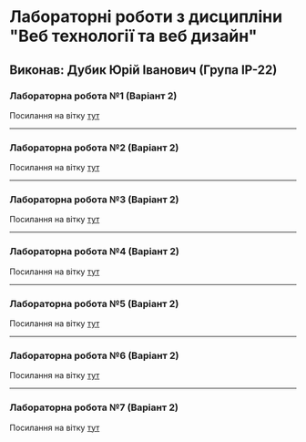 # Лабораторні роботи з дисципліни "Веб технології та веб дизайн"

## Виконав: Дубик Юрій Іванович (Група ІР-22)

### Лабораторна робота №1 (Варіант 2)
Посилання на вітку [тут](https://github.com/Dubyk-Yura/Web_programming/tree/First_lab)

***
### Лабораторна робота №2 (Варіант 2)
Посилання на вітку [тут](https://github.com/Dubyk-Yura/Web_programming/tree/second_lab)

***
### Лабораторна робота №3 (Варіант 2)
Посилання на вітку [тут](https://github.com/Dubyk-Yura/Web_programming/tree/third_lab)

***
### Лабораторна робота №4 (Варіант 2)
Посилання на вітку [тут](https://github.com/Dubyk-Yura/Web_programming/tree/fourth_lab)

***
### Лабораторна робота №5 (Варіант 2)
Посилання на вітку [тут](https://github.com/Dubyk-Yura/Web_programming/tree/fifth_lab)

***
### Лабораторна робота №6 (Варіант 2)
Посилання на вітку [тут](https://github.com/Dubyk-Yura/Web_programming/tree/sixth_lab)

***
### Лабораторна робота №7 (Варіант 2)
Посилання на вітку [тут](https://github.com/Dubyk-Yura/Web_programming/tree/seventh_lab)
